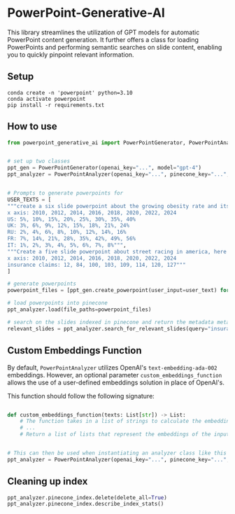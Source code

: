 # PowerPoint-Generative-AI
This library streamlines the utilization of GPT models for automatic PowerPoint content generation. It further offers a class for loading PowerPoints and performing semantic searches on slide content, enabling you to quickly pinpoint relevant information.

## Setup
```
conda create -n 'powerpoint' python=3.10
conda activate powerpoint
pip install -r requirements.txt
```

## How to use
```python
from powerpoint_generative_ai import PowerPointGenerator, PowerPointAnalyzer


# set up two classes
ppt_gen = PowerPointGenerator(openai_key="...", model="gpt-4")
ppt_analyzer = PowerPointAnalyzer(openai_key="...", pinecone_key="...", pinecone_index="...", pinecone_env="...")


# Prompts to generate powerpoints for
USER_TEXTS = [
"""create a six slide powerpoint about the growing obesity rate and its effect on health insurance premiums. here is some data for a chart:
x axis: 2010, 2012, 2014, 2016, 2018, 2020, 2022, 2024
US: 5%, 10%, 15%, 20%, 25%, 30%, 35%, 40%
UK: 3%, 6%, 9%, 12%, 15%, 18%, 21%, 24%
RU: 2%, 4%, 6%, 8%, 10%, 12%, 14%, 16%
FR: 7%, 14%, 21%, 28%, 35%, 42%, 49%, 56%
IT: 1%, 2%, 3%, 4%, 5%, 6%, 7%, 8%""",
"""Create a five slide powerpoint about street racing in america, here is some data about insurance claims related to street racing in america for a bar chart:
x axis: 2010, 2012, 2014, 2016, 2018, 2020, 2022, 2024
insurance claims: 12, 84, 100, 103, 109, 114, 120, 127"""
]

# generate powerpoints
powerpoint_files = [ppt_gen.create_powerpoint(user_input=user_text) for user_text in USER_TEXTS]

# load powerpoints into pinecone
ppt_analyzer.load(file_paths=powerpoint_files)

# search on the slides indexed in pinecone and return the metadata metadata
relevant_slides = ppt_analyzer.search_for_relevant_slides(query="insurance rates")
```

## Custom Embeddings Function
By default, `PowerPointAnalyzer` utilizes OpenAI's `text-embedding-ada-002` embeddings. However, an optional parameter `custom_embeddings_function` allows the use of a user-defined embeddings solution in place of OpenAI's.

This function should follow the following signature:
```python

def custom_embeddings_function(texts: List[str]) -> List:
    # The function takes in a list of strings to calculate the embeddings for
    # ...
    # Return a list of lists that represent the embeddings of the input texts


# This can then be used when instantiating an analyzer class like this
ppt_analyzer = PowerPointAnalyzer(openai_key="...", pinecone_key="...", pinecone_index="...", pinecone_env="...", custom_embeddings_function=custom_embeddings_function)
```


## Cleaning up index
```python
ppt_analyzer.pinecone_index.delete(delete_all=True)
ppt_analyzer.pinecone_index.describe_index_stats()
```
